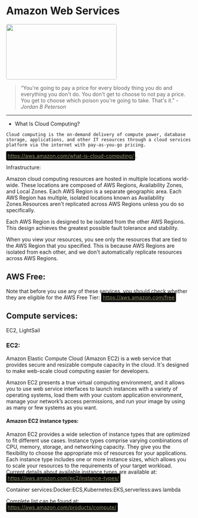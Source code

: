 # Amazon Web Services

<style>a{color:#997;background-color:black;padding:4px;border-radius:3px;}
/* body{background-color:darkgray} */
</style>

<img src="https://upload.wikimedia.org/wikipedia/commons/9/93/Amazon_Web_Services_Logo.svg" width=300 style="border-radius:4px" height=150>

>“You're going to pay a price for every bloody thing you do and everything you don't do. You don't get to choose to not pay a price. You get to choose which poison you're going to take. That's it." - *Jordan B Peterson*
- - - -
- What Is Cloud Computing?

```Cloud computing is the on-demand delivery of compute power, database storage, applications, and other IT resources through a cloud services platform via the internet with pay-as-you-go pricing.```

https://aws.amazon.com/what-is-cloud-computing/.

Infrastructure:

Amazon cloud computing resources are hosted in multiple locations world-wide. These locations are composed of AWS Regions, Availability Zones, and Local Zones. Each AWS Region is a separate geographic area. Each AWS Region has multiple, isolated locations known as Availability Zones.Resources aren't replicated across AWS Regions unless you do so specifically. 

Each AWS Region is designed to be isolated from the other AWS Regions. This design achieves the greatest possible fault tolerance and stability.

When you view your resources, you see only the resources that are tied to the AWS Region that you specified. This is because AWS Regions are isolated from each other, and we don't automatically replicate resources across AWS Regions. 

## AWS Free:
Note that before you use any of these services, you should check whether they are eligible for the AWS Free Tier: https://aws.amazon.com/free

## Compute services:
EC2,
LightSail

### EC2:
Amazon Elastic Compute Cloud (Amazon EC2) is a web service that provides secure and resizable compute capacity in the cloud. It's designed to make web-scale cloud computing easier for developers.

Amazon EC2 presents a true virtual computing environment, and it allows you to use web service interfaces to launch instances with a variety of operating systems, load them with your custom application environment, manage your network’s access permissions, and run your image by using as many or few systems as you want.

#### Amazon EC2 instance types:
Amazon EC2 provides a wide selection of instance types that are optimized to fit different use cases. Instance types comprise varying combinations of CPU, memory, storage, and networking capacity. They give you the flexibility to choose the appropriate mix of resources for your applications. Each instance type includes one or more instance sizes, which allows you to scale your resources to the requirements of your target workload. Current details about available instance types are available at: https://aws.amazon.com/ec2/instance-types/ 


Container services:Docker:ECS,Kubernetes:EKS,serverless:aws lambda

Complete list can be found at:
https://aws.amazon.com/products/compute/

